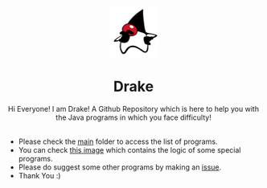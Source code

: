 <div align = "center">
<img src="./.github/duke.png" width="100">
<strong> <h1> Drake </h1></strong>
Hi Everyone! I am Drake! A Github Repository which is here to help you with the Java programs in which you face difficulty! </div>
<br>

- Please check the [main](https://github.com/DevMike123/Drake/tree/main/main) folder to access the list of programs.
- You can check [this image](https://github.com/DevMike123/Drake/tree/main/main/logic.PNG) which contains the logic of some special programs.
- Please do suggest some other programs by making an [issue](https://github.com/DevMike123/Drake/issues/new).
- Thank You :)
